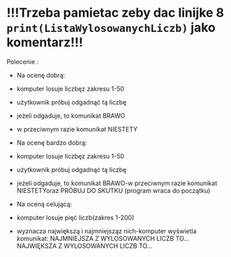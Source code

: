 # !!!Trzeba pamietac zeby dac linijke 8 `print(ListaWylosowanychLiczb)` jako komentarz!!!


Polecenie :
- Na ocenę dobrą:
- komputer losuje liczbęz zakresu 1-50
- użytkownik próbuj odgadnąć tą liczbę
- jeżeli odgaduje, to komunikat BRAWO
- w przeciwnym razie komunikat NIESTETY

- Na ocenę bardzo dobrą:
- komputer losuje liczbęz zakresu 1-50
- użytkownik próbuj odgadnąć tą liczbę
- jeżeli odgaduje, to komunikat BRAWO-w przeciwnym razie komunikat NIESTETYoraz PRÓBUJ DO SKUTKU (program wraca do początku)

- Na oceną celującą:
- komputer losuje pięć liczb(zakres 1-200)
- wyznacza największą i najmniejsząz nich-komputer wyświetla komunikat: 
NAJMNIEJSZA Z WYLOSOWANYCH LICZB TO...
NAJWIĘKSZA Z WYLOSOWANYCH LICZB TO...
